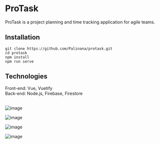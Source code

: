 # ProTask
ProTask is a project planning and time tracking application for agile teams.

## Installation
```
git clone https://github.com/Palinana/protask.git
cd protask
npm install
npm run serve
```

## Technologies
Front-end: Vue, Vuetify</br>
Back-end: Node.js, Firebase, Firestore
</br>
</br>


![image](https://user-images.githubusercontent.com/26104823/71700691-6b306e80-2d93-11ea-88e0-8fe95b7a2635.png)

![image](https://user-images.githubusercontent.com/26104823/71600689-1b953d00-2b1e-11ea-8bc2-a611705524e8.png)

![image](https://user-images.githubusercontent.com/26104823/71753975-57980d00-2e52-11ea-97e3-6d2e0cd602ae.png)

![image](https://user-images.githubusercontent.com/26104823/71857095-3c2c3c80-30b4-11ea-923d-a0d2997cfe9a.png)


